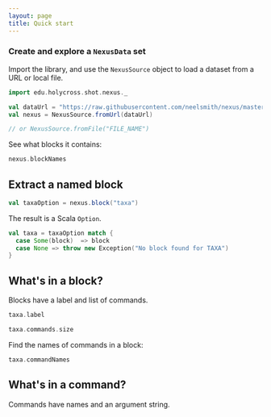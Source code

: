 ```yaml
---
layout: page
title: Quick start
---
```





### Create and explore a `NexusData` set

Import the library, and use the `NexusSource` object to load a dataset from a URL or local file.


```scala mdoc:silent
import edu.holycross.shot.nexus._

val dataUrl = "https://raw.githubusercontent.com/neelsmith/nexus/master/jvm/src/test/resources/CaveTrechineCOI.nex"
val nexus = NexusSource.fromUrl(dataUrl)

// or NexusSource.fromFile("FILE_NAME")

```

See what blocks it contains:
```scala mdoc
nexus.blockNames
```

## Extract a named block

```scala mdoc:silent
val taxaOption = nexus.block("taxa")
```

The result is a Scala `Option`.

```scala mdoc:silent
val taxa = taxaOption match {
  case Some(block)  => block
  case None => throw new Exception("No block found for TAXA")
}
```


## What's in a block?

Blocks have a label and list of commands.

```scala mdoc
taxa.label

taxa.commands.size
```

Find the names of commands in a block:

```scala mdoc
taxa.commandNames
```


## What's in a command?

Commands have names and an argument string.

```scala mdoc

```
